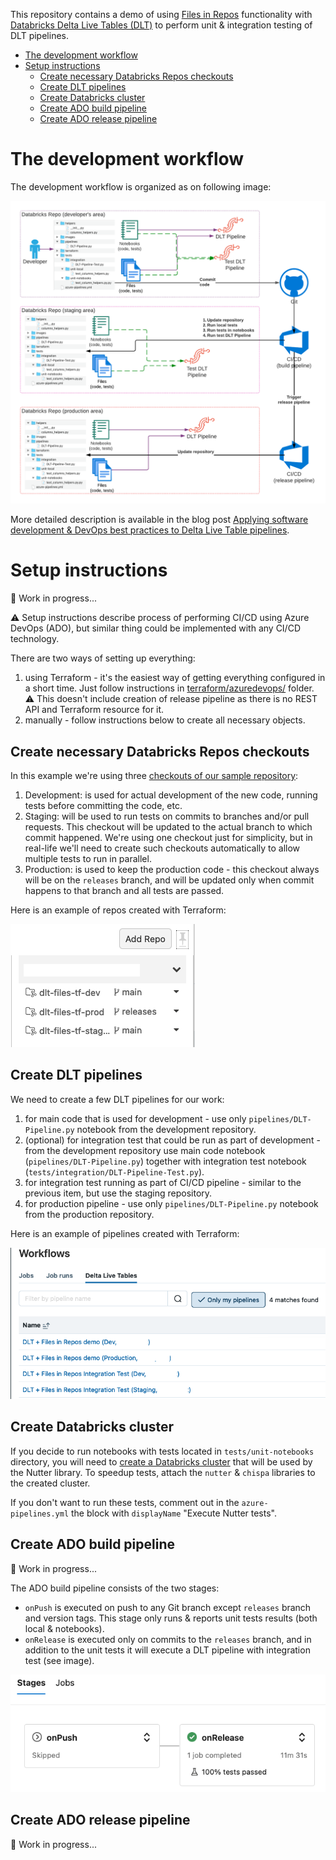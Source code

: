 This repository contains a demo of using [Files in Repos](https://docs.databricks.com/repos/work-with-notebooks-other-files.html#work-with-python-and-r-modules) functionality with [Databricks Delta Live Tables (DLT)](https://docs.databricks.com/workflows/delta-live-tables/index.html) to perform unit & integration testing of DLT pipelines.

* [The development workflow](#the-development-workflow)
* [Setup instructions](#setup-instructions)
   * [Create necessary Databricks Repos checkouts](#create-necessary-databricks-repos-checkouts)
   * [Create DLT pipelines](#create-dlt-pipelines)
   * [Create Databricks cluster](#create-databricks-cluster)
   * [Create ADO build pipeline](#create-ado-build-pipeline)
   * [Create ADO release pipeline](#create-ado-release-pipeline)
   
# The development workflow

The development workflow is organized as on following image:

![DLT development workflow](images/cicd-process.png)

More detailed description is available in the blog post [Applying software development & DevOps best practices to Delta Live Table pipelines](https://www.databricks.com/blog/applying-software-development-devops-best-practices-delta-live-table-pipelines). 


# Setup instructions

:construction: Work in progress...

:warning: Setup instructions describe process of performing CI/CD using Azure DevOps (ADO), but similar thing could be implemented with any CI/CD technology.

There are two ways of setting up everything:

1. using Terraform - it's the easiest way of getting everything configured in a short time.  Just follow instructions in [terraform/azuredevops/](terraform/azuredevops/) folder.  :warning: This doesn't include creation of release pipeline as there is no REST API and Terraform resource for it.
2. manually - follow instructions below to create all necessary objects.


## Create necessary Databricks Repos checkouts

In this example we're using three [checkouts of our sample repository](https://docs.databricks.com/repos/git-operations-with-repos.html#add-a-repo-connected-to-a-remote-repo):

1. Development: is used for actual development of the new code, running tests before committing the code, etc.
1. Staging: will be used to run tests on commits to branches and/or pull requests.  This checkout will be updated to the actual branch to which commit happened.  We're using one checkout just for simplicity, but in real-life we'll need to create such checkouts automatically to allow multiple tests to run in parallel. 
1. Production: is used to keep the production code - this checkout always will be on the `releases` branch, and will be updated only when commit happens to that branch and all tests are passed.

Here is an example of repos created with Terraform:

![Databricks repos](images/repos.png)

## Create DLT pipelines

We need to create a few DLT pipelines for our work:

1. for main code that is used for development - use only `pipelines/DLT-Pipeline.py` notebook from the development repository.
1. (optional) for integration test that could be run as part of development - from the development repository use main code notebook (`pipelines/DLT-Pipeline.py`) together with integration test notebook (`tests/integration/DLT-Pipeline-Test.py`).
1. for integration test running as part of CI/CD pipeline - similar to the previous item, but use the staging repository.
1. for production pipeline - use only `pipelines/DLT-Pipeline.py` notebook from the production repository.

Here is an example of pipelines created with Terraform:

![Databricks repos](images/dlt-pipelines.png)

## Create Databricks cluster

If you decide to run notebooks with tests located in `tests/unit-notebooks` directory, you will need to [create a Databricks cluster](https://docs.databricks.com/clusters/configure.html) that will be used by the Nutter library.  To speedup tests, attach the `nutter` & `chispa` libraries to the created cluster.

If you don't want to run these tests, comment out in the `azure-pipelines.yml` the block with `displayName` "Execute Nutter tests".

## Create ADO build pipeline

:construction: Work in progress...

The ADO build pipeline consists of the two stages:

- `onPush` is executed on push to any Git branch except `releases` branch and version tags.  This stage only runs & reports unit tests results (both local & notebooks).
- `onRelease` is executed only on commits to the `releases` branch, and in addition to the unit tests it will execute a DLT pipeline with integration test (see image).

![Stages of ADO build pipeline](images/cicd-stages.png)



## Create ADO release pipeline

:construction: Work in progress...

